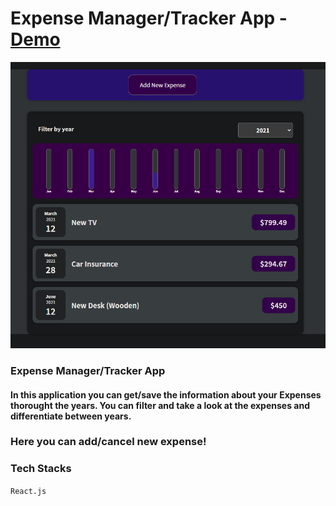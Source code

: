 # Expense Manager/Tracker App - [Demo](https://expense-manager-app-seven.vercel.app/)

![Screenshot](/src/screenshot.png)

### Expense Manager/Tracker App

#### In this application you can get/save the information about your Expenses thorought the years. You can filter and take a look at the expenses and differentiate between years.

### Here you can add/cancel new expense!

### Tech Stacks

`React.js`
